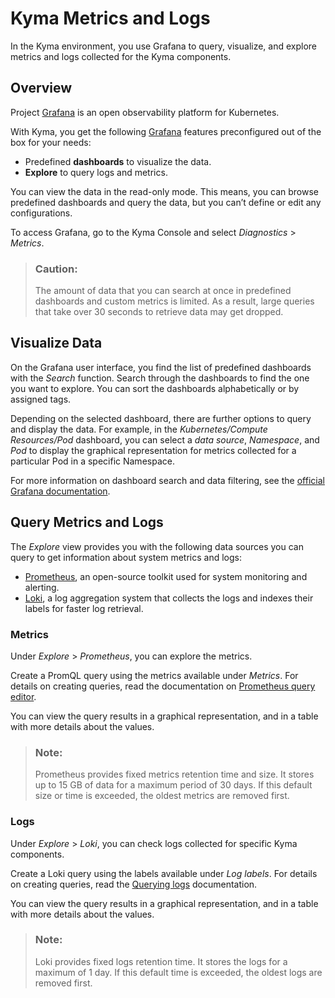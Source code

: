 <!-- loiod71a7cdb9c654860b41276b579d30da1 -->

# Kyma Metrics and Logs

In the Kyma environment, you use Grafana to query, visualize, and explore metrics and logs collected for the Kyma components.



<a name="loiod71a7cdb9c654860b41276b579d30da1__section_qpn_mdc_grb"/>

## Overview

Project [Grafana](https://grafana.com/oss/grafana/) is an open observability platform for Kubernetes.

With Kyma, you get the following [Grafana](https://grafana.com/oss/grafana/) features preconfigured out of the box for your needs:

-   Predefined **dashboards** to visualize the data.
-   **Explore** to query logs and metrics.

You can view the data in the read-only mode. This means, you can browse predefined dashboards and query the data, but you can’t define or edit any configurations.

To access Grafana, go to the Kyma Console and select *Diagnostics* \> *Metrics*.

> ### Caution:  
> The amount of data that you can search at once in predefined dashboards and custom metrics is limited. As a result, large queries that take over 30 seconds to retrieve data may get dropped.



<a name="loiod71a7cdb9c654860b41276b579d30da1__section_w1j_ndc_grb"/>

## Visualize Data

On the Grafana user interface, you find the list of predefined dashboards with the *Search* function. Search through the dashboards to find the one you want to explore. You can sort the dashboards alphabetically or by assigned tags.

Depending on the selected dashboard, there are further options to query and display the data. For example, in the *Kubernetes/Compute Resources/Pod* dashboard, you can select a *data source*, *Namespace*, and *Pod* to display the graphical representation for metrics collected for a particular Pod in a specific Namespace.

For more information on dashboard search and data filtering, see the [official Grafana documentation](https://grafana.com/docs/grafana/latest/dashboards/search/?src=grafana_gettingstarted).



<a name="loiod71a7cdb9c654860b41276b579d30da1__section_pzg_pdc_grb"/>

## Query Metrics and Logs

The *Explore* view provides you with the following data sources you can query to get information about system metrics and logs:

-   [Prometheus](https://prometheus.io/docs/introduction/overview/), an open-source toolkit used for system monitoring and alerting.
-   [Loki](https://grafana.com/oss/loki/), a log aggregation system that collects the logs and indexes their labels for faster log retrieval.



### Metrics

Under *Explore* \> *Prometheus*, you can explore the metrics.

Create a PromQL query using the metrics available under *Metrics*. For details on creating queries, read the documentation on [Prometheus query editor](https://grafana.com/docs/grafana/latest/features/datasources/prometheus/?src=grafana_gettingstarted#prometheus-query-editor).

You can view the query results in a graphical representation, and in a table with more details about the values.

> ### Note:  
> Prometheus provides fixed metrics retention time and size. It stores up to 15 GB of data for a maximum period of 30 days. If this default size or time is exceeded, the oldest metrics are removed first.



### Logs

Under *Explore* \> *Loki*, you can check logs collected for specific Kyma components.

Create a Loki query using the labels available under *Log labels*. For details on creating queries, read the [Querying logs](https://grafana.com/docs/grafana/latest/features/datasources/loki/?src=grafana_gettingstarted#querying-logs) documentation.

You can view the query results in a graphical representation, and in a table with more details about the values.

> ### Note:  
> Loki provides fixed logs retention time. It stores the logs for a maximum of 1 day. If this default time is exceeded, the oldest logs are removed first.

